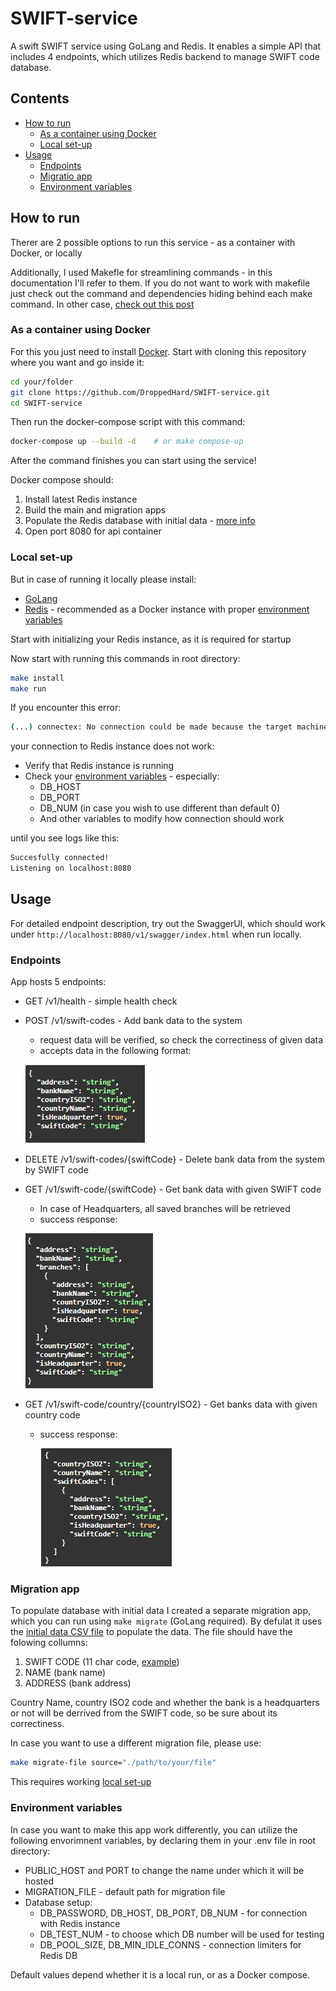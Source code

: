 # SWIFT-service
A swift SWIFT service using GoLang and Redis. It enables a simple API that includes 4 endpoints, which utilizes Redis backend to manage SWIFT code database.

## Contents
- [How to run](#how-to-run)
    - [As a container using Docker](#as-a-container-using-docker)
    - [Local set-up](#local-set-up)
- [Usage](#usage)
    - [Endpoints](#endpoints)
    - [Migratio app](#migration-app)
    - [Environment variables](#environment-variables)

## How to run
Therer are 2 possible options to run this service - as a container with Docker, or locally

Additionally, I used Makefle for streamlining commands - in this documentation I'll refer to them. If you do not want to work with makefile just check out the command and dependencies hiding behind each make command. In other case, [check out this post](https://stackoverflow.com/questions/32127524/how-to-install-and-use-make-in-windows)

### As a container using Docker
For this you just need to install [Docker](https://docs.docker.com/get-started/get-docker/).
Start with cloning this repository where you want and go inside it:
```bash
cd your/folder
git clone https://github.com/DroppedHard/SWIFT-service.git
cd SWIFT-service
```

Then run the docker-compose script with this command:
```bash
docker-compose up --build -d    # or make compose-up
```

After the command finishes you can start using the service!

Docker compose should:
1. Install latest Redis instance
2. Build the main and migration apps
3. Populate the Redis database with initial data - [more info](#migration-app)
4. Open port 8080 for api container

### Local set-up
But in case of running it locally please install:
- [GoLang](https://go.dev)
- [Redis](https://redis.io) - recommended as a Docker instance with proper [environment variables](#environment-varialbes)

Start with initializing your Redis instance, as it is required for startup

Now start with running this commands in root directory:
```bash
make install
make run
```

If you encounter this error:
```bash
(...) connectex: No connection could be made because the target machine actively refused it.
```
your connection to Redis instance does not work:
- Verify that Redis instance is running
- Check your [environment variables](#environment-varialbes) - especially:
    - DB_HOST
    - DB_PORT
    - DB_NUM (in case you wish to use different than default 0)
    - And other variables to modify how connection should work

until you see logs like this:
```bash
Succesfully connected!
Listening on localhost:8080
```

## Usage

For detailed endpoint description, try out the SwaggerUI, which should work under `http://localhost:8080/v1/swagger/index.html` when run locally.

### Endpoints

App hosts 5 endpoints:
- GET /v1/health - simple health check
- POST /v1/swift-codes - Add bank data to the system
    - request data will be verified, so check the correctiness of given data
    - accepts data in the following format:
    
    ![Bank data request type](images/bank-data.png)
- DELETE /v1/swift-codes/{swiftCode} - Delete bank data from the system by SWIFT code
- GET /v1/swift-code/{swiftCode} - Get bank data with given SWIFT code
    - In case of Headquarters, all saved branches will be retrieved
    - success response:

    ![SWIFT code response](images/swift-code-res.png)
- GET /v1/swift-code/country/{countryISO2} - Get banks data with given country code
    - success response:
        
        ![Country code response](images/country-code-res.png)


### Migration app

To populate database with initial data I created a separate migration app, which you can run using `make migrate` (GoLang required). By defulat it uses the [initial data CSV file](./cmd/migrate/migrations/initial_data.csv) to populate the data. The file should have the folowing collumns:
1. SWIFT CODE (11 char code, [example](https://www.remitly.com/us/en/swift-codes/poland/albpplpwxxx/alior-bank-spolka-akcyjna))
2. NAME (bank name)
3. ADDRESS (bank address)

Country Name, country ISO2 code and whether the bank is a headquarters or not will be derrived from the SWIFT code, so be sure about its correctiness.

In case you want to use a different migration file, please use:
```bash
make migrate-file source="./path/to/your/file"
```
This requires working [local set-up](#local-set-up)

### Environment variables

In case you want to make this app work differently, you can utilize the following envorimnent variables, by declaring them in your .env file in root directory:
- PUBLIC_HOST and PORT to change the name under which it will be hosted
- MIGRATION_FILE - default path for migration file
- Database setup:
    - DB_PASSWORD, DB_HOST, DB_PORT, DB_NUM - for connection with Redis instance
    - DB_TEST_NUM - to choose which DB number will be used for testing
    - DB_POOL_SIZE, DB_MIN_IDLE_CONNS - connection limiters for Redis DB

Default values depend whether it is a local run, or as a Docker compose. 
